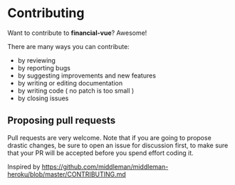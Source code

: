 # Contributing

Want to contribute to **financial-vue**? Awesome!


There are many ways you can contribute:

* by reviewing
* by reporting bugs
* by suggesting improvements and new features
* by writing or editing documentation
* by writing code ( no patch is too small  )
* by closing issues

## Proposing pull requests

Pull requests are very welcome. Note that if you are going to propose drastic changes, be sure to open an issue for discussion first, to make sure that your PR will be accepted before you spend effort coding it.


Inspired by https://github.com/middleman/middleman-heroku/blob/master/CONTRIBUTING.md
